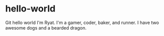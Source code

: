 # hello-world
Git hello world
I'm Ryat. I'm a gamer, coder, baker, and runner. I have two awesome dogs and a bearded dragon.
